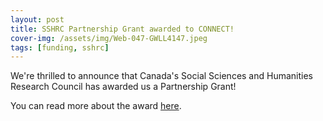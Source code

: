 ```yaml
---
layout: post
title: SSHRC Partnership Grant awarded to CONNECT!
cover-img: /assets/img/Web-047-GWLL4147.jpeg
tags: [funding, sshrc]
---
```


We're thrilled to announce that Canada's Social Sciences and Humanities Research Council has awarded us a Partnership Grant!

You can read more about the award [here](https://research.ubc.ca/news/july-9-2025/over-212m-awarded-ubc-researchers-through-sshrc-partnership-partnership).